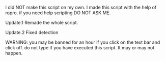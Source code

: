   I did  NOT make this script on my  own. I made this script with the help of ropro. if you need help scripting   DO NOT ASK ME.

Update.1 Remade the whole script.

Update.2 Fixed detection

WARNING: you may be banned for an hour if you click on the text bar and click off. do not type if you have executed this script.
It may or may not happen.
